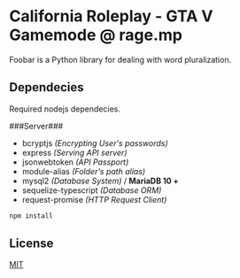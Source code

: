 # California Roleplay - GTA V Gamemode @ rage.mp

Foobar is a Python library for dealing with word pluralization.

## Dependecies

Required nodejs dependecies.

###Server###
- bcryptjs *(Encrypting User's passwords)*
- express *(Serving API server)*
- jsonwebtoken *(API Passport)*
- module-alias *(Folder's path alias)*
- mysql2 *(Database System)* / **MariaDB 10 +**
- sequelize-typescript *(Database ORM)*
- request-promise *(HTTP Request Client)*

```bash
npm install
```


## License
[MIT](https://choosealicense.com/licenses/mit/)

